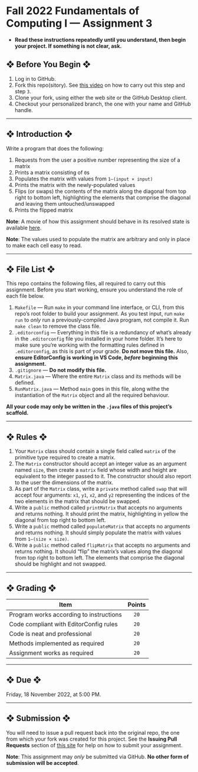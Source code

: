 # Fall 2022 Fundamentals of Computing I — Assignment 3

* **Read these instructions repeatedly until you understand, then begin your project. If something is not clear, ask.**

## ❖ Before You Begin ❖
1. Log in to GitHub.
2. Fork this repo(sitory). See [this video](http://code-warrior.github.io/tutorials/git/github/forking-and-cloning-at-the-github-web-site/) on how to carry out this step and step `3`.
3. Clone your fork, using either the web site or the GitHub Desktop client.
4. Checkout your personalized branch, the one with your name and GitHub handle.

---

## ❖ Introduction ❖
Write a program that does the following:
1. Requests from the user a positive number representing the size of a matrix
2. Prints a matrix consisting of `0`s
3. Populates the matrix with values from `1–(input × input)`
4. Prints the matrix with the newly-populated values
5. Flips (or swaps) the contents of the matrix along the diagonal from top right to bottom left, highlighting the elements that comprise the diagonal and leaving them untouched/unswapped
6. Prints the flipped matrix

**Note**: A movie of how this assignment should behave in its resolved state is available [here](http://vanegas.cs.hartford.edu/uploads/videos/matrix-flip-along-diagonal--java.mp4).

**Note**: The values used to populate the matrix are arbitrary and only in place to make each cell easy to read.

---

## ❖ File List ❖
This repo contains the following files, all required to carry out this assignment. Before you start working, ensure you understand the role of each file below.

01. `Makefile` — Run `make` in your command line interface, or CLI, from this repo’s root folder to build your assignment. As you test input, run `make run` to _only_ run a previously-compiled Java program, not compile it. Run `make clean` to remove the class file.
02. `.editorconfig` — Everything in this file is a redundancy of what’s already in the `.editorconfig` file you installed in your home folder. It’s here to make sure you’re working with the formatting rules defined in `.editorconfig`, as this is part of your grade. **Do not move this file.** Also, **ensure EditorConfig is working in VS Code, _before_ beginning this assignment.**
03. `.gitignore` — **Do not modify this file.**
04. `Matrix.java` — Where the entire `Matrix` class and its methods will be defined.
05. `RunMatrix.java` — Method `main` goes in this file, along withe the instantiation of the `Matrix` object and all the required behaviour.

**All your code may only be written in the `.java` files of this project’s scaffold.**

---

## ❖ Rules ❖
1. Your `Matrix` class should contain a single field called `matrix` of the primitive type required to create a matrix.
2. The `Matrix` constructor should accept an integer value as an argument named `size`, then create a `matrix` field whose width and height are equivalent to the integer passed to it. The constructor should also report to the user the dimensions of the matrix.
3. As part of the `Matrix` class, write a `private` method called `swap` that will accept four arguments: `x1`, `y1`, `x2`, and `y2` representing the indices of the two elements in the matrix that should be swapped.
3. Write a `public` method called `printMatrix` that accepts no arguments and returns nothing. It should print the matrix, highlighting in yellow the diagonal from top right to bottom left.
4. Write a `public` method called `populateMatrix` that accepts no arguments and returns nothing. It should simply populate the matrix with values from `1–(size × size)`.
5. Write a `public` method called `flipMatrix` that accepts no arguments and returns nothing. It should “flip” the matrix’s values along the diagonal from top right to bottom left. The elements that comprise the diagonal should be highlight and not swapped.

---

## ❖ Grading ❖
| Item                                                          | Points  |
|---------------------------------------------------------------|:-------:|
| Program works according to instructions                       | `20`    |
| Code compliant with EditorConfig rules                        | `20`    |
| Code is neat and professional                                 | `20`    |
| Methods implemented as required                               | `20`    |
| Assignment works as required                                  | `20`    |

---

## ❖ Due ❖
Friday, 18 November 2022, at 5:00 PM.

---

## ❖ Submission ❖
You will need to issue a pull request back into the original repo, the one from which your fork was created for this project. See the **Issuing Pull Requests** section of [this site](http://code-warrior.github.io/tutorials/git/github/index.html) for help on how to submit your assignment.

**Note**: This assignment may *only* be submitted via GitHub. **No other form of submission will be accepted**.
